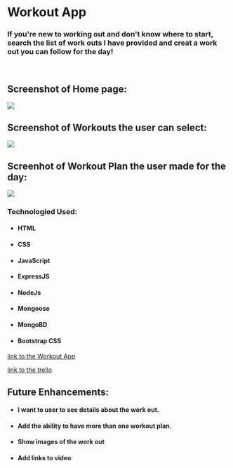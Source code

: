 # Workout App

### If you're new to working out and don't know where to start, search the list of work outs I have provided and creat a work out you can follow for the day!
<br>

## Screenshot of Home page:
<img src="https://i.imgur.com/xApqaL5.png">

## Screenshot of Workouts the user can select:

<img src="https://i.imgur.com/vBbM8J4.jpg">

## Screenhot of Workout Plan the user made for the day:

<img src="https://i.imgur.com/qkU1kUA.png">

### Technologied Used:
- #### HTML
- #### CSS
- #### JavaScript
- #### ExpressJS
- #### NodeJs
- #### Mongoose
- #### MongoBD
- #### Bootstrap CSS

[link to the Workout App](https://work-out-app-sei.herokuapp.com)


[link to the trello](https://trello.com/b/1ft0qKqF/work-out-app)

## Future Enhancements:

- #### I want to user to see details about the work out.  
- #### Add the ability to have more than one workout plan.
- #### Show images of the work out
- #### Add links to video 

